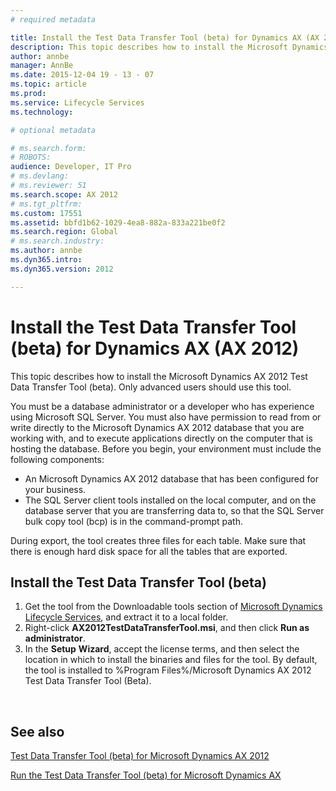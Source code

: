 ```yaml
---
# required metadata

title: Install the Test Data Transfer Tool (beta) for Dynamics AX (AX 2012)
description: This topic describes how to install the Microsoft Dynamics AX 2012 Test Data Transfer Tool (beta). Only advanced users should use this tool. 
author: annbe
manager: AnnBe
ms.date: 2015-12-04 19 - 13 - 07
ms.topic: article
ms.prod: 
ms.service: Lifecycle Services
ms.technology: 

# optional metadata

# ms.search.form: 
# ROBOTS: 
audience: Developer, IT Pro
# ms.devlang: 
# ms.reviewer: 51
ms.search.scope: AX 2012
# ms.tgt_pltfrm: 
ms.custom: 17551
ms.assetid: bbfd1b62-1029-4ea8-882a-833a221be0f2
ms.search.region: Global
# ms.search.industry: 
ms.author: annbe
ms.dyn365.intro: 
ms.dyn365.version: 2012

---
```


# Install the Test Data Transfer Tool (beta) for Dynamics AX (AX 2012)

This topic describes how to install the Microsoft Dynamics AX 2012 Test Data Transfer Tool (beta). Only advanced users should use this tool. 

You must be a database administrator or a developer who has experience using Microsoft SQL Server. You must also have permission to read from or write directly to the Microsoft Dynamics AX 2012 database that you are working with, and to execute applications directly on the computer that is hosting the database. Before you begin, your environment must include the following components:

-   An Microsoft Dynamics AX 2012 database that has been configured for your business.
-   The SQL Server client tools installed on the local computer, and on the database server that you are transferring data to, so that the SQL Server bulk copy tool (bcp) is in the command-prompt path.

During export, the tool creates three files for each table. Make sure that there is enough hard disk space for all the tables that are exported.

## Install the Test Data Transfer Tool (beta)
1.  Get the tool from the Downloadable tools section of [Microsoft Dynamics Lifecycle Services](http://go.microsoft.com/fwlink/?LinkId=228148), and extract it to a local folder.
2.  Right-click **AX2012TestDataTransferTool.msi**, and then click **Run as administrator**.
3.  In the **Setup** **Wizard**, accept the license terms, and then select the location in which to install the binaries and files for the tool. By default, the tool is installed to %Program Files%/Microsoft Dynamics AX 2012 Test Data Transfer Tool (Beta).

 

See also
--------

[Test Data Transfer Tool (beta) for Microsoft Dynamics AX 2012](test-data-transfer-tool-beta-2012.md)

[Run the Test Data Transfer Tool (beta) for Microsoft Dynamics AX](https://ax.help.dynamics.com/en/?post_type=incsub_wiki&p=371)

